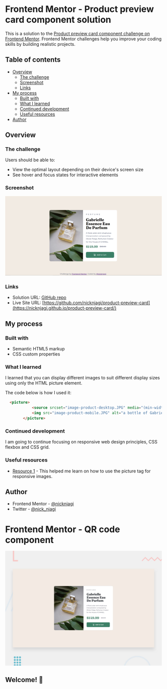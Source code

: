 # Frontend Mentor - Product preview card component solution

This is a solution to the [Product preview card component challenge on Frontend Mentor](https://www.frontendmentor.io/challenges/product-preview-card-component-GO7UmttRfa). Frontend Mentor challenges help you improve your coding skills by building realistic projects. 

## Table of contents

- [Overview](#overview)
  - [The challenge](#the-challenge)
  - [Screenshot](#screenshot)
  - [Links](#links)
- [My process](#my-process)
  - [Built with](#built-with)
  - [What I learned](#what-i-learned)
  - [Continued development](#continued-development)
  - [Useful resources](#useful-resources)
- [Author](#author)



## Overview

### The challenge

Users should be able to:

- View the optimal layout depending on their device's screen size
- See hover and focus states for interactive elements

### Screenshot

![](./preview-card.png)

### Links

- Solution URL: [GitHub repo](https://github.com/nicknjagi/product-preview-card)
- Live Site URL: [https://github.com/nicknjagi/product-preview-card](https://nicknjagi.github.io/product-preview-card/)

## My process

### Built with

- Semantic HTML5 markup
- CSS custom properties

### What I learned

I learned that you can display different images to suit different display sizes using only the HTML picture element.

The code below is how I used it:

```html
  <picture>
            <source srcset="image-product-desktop.JPG" media="(min-width: 375px)"/>
            <img src="image-product-mobile.JPG" alt="a bottle of Gabrielle perfume">
        </picture>
```


### Continued development

I am going to continue focusing on responsive web design principles, CSS flexbox and CSS grid.


### Useful resources

- [Resource 1](https://developer.mozilla.org/en-US/docs/Learn/HTML/Multimedia_and_embedding/Responsive_images) - This helped me learn on how to use the picture tag for responsive images.

## Author

- Frontend Mentor - [@nicknjagi](https://www.frontendmentor.io/profile/nicknjagi)
- Twitter - [@nick_njagi](https://www.twitter.com/nick_njagi)

# Frontend Mentor - QR code component

![Design preview for the QR code component coding challenge](./design/desktop-preview.JPG)

## Welcome! 👋


